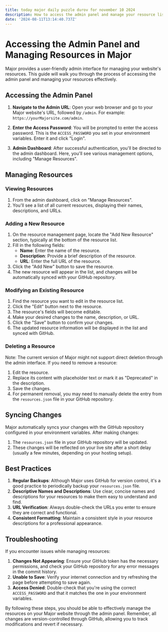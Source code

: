 ```yaml
---
title: today major daily puzzle durov for november 10 2024
description: How to access the admin panel and manage your resource list in Major
date: '2024-08-11T13:14:40.737Z'
---
```

# Accessing the Admin Panel and Managing Resources in Major

Major provides a user-friendly admin interface for managing your website's resources. This guide will walk you through the process of accessing the admin panel and managing your resources effectively.

## Accessing the Admin Panel

1. **Navigate to the Admin URL**: Open your web browser and go to your Major website's URL, followed by `/admin`. For example: `https://yourMajorsite.com/admin`.

2. **Enter the Access Password**: You will be prompted to enter the access password. This is the `ACCESS_PASSWORD` you set in your environment variables. Enter it and click "Login".

3. **Admin Dashboard**: After successful authentication, you'll be directed to the admin dashboard. Here, you'll see various management options, including "Manage Resources".

## Managing Resources

### Viewing Resources

1. From the admin dashboard, click on "Manage Resources".
2. You'll see a list of all current resources, displaying their names, descriptions, and URLs.

### Adding a New Resource

1. On the resource management page, locate the "Add New Resource" section, typically at the bottom of the resource list.
2. Fill in the following fields:
   - **Name**: Enter the name of the resource.
   - **Description**: Provide a brief description of the resource.
   - **URL**: Enter the full URL of the resource.
3. Click the "Add New" button to save the resource.
4. The new resource will appear in the list, and changes will be automatically synced with your GitHub repository.

### Modifying an Existing Resource

1. Find the resource you want to edit in the resource list.
2. Click the "Edit" button next to the resource.
3. The resource's fields will become editable.
4. Make your desired changes to the name, description, or URL.
5. Click the "Save" button to confirm your changes.
6. The updated resource information will be displayed in the list and synced with GitHub.

### Deleting a Resource

Note: The current version of Major might not support direct deletion through the admin interface. If you need to remove a resource:

1. Edit the resource.
2. Replace its content with placeholder text or mark it as "Deprecated" in the description.
3. Save the changes.
4. For permanent removal, you may need to manually delete the entry from the `resources.json` file in your GitHub repository.

## Syncing Changes

Major automatically syncs your changes with the GitHub repository configured in your environment variables. After making changes:

1. The `resources.json` file in your GitHub repository will be updated.
2. These changes will be reflected on your live site after a short delay (usually a few minutes, depending on your hosting setup).

## Best Practices

1. **Regular Backups**: Although Major uses GitHub for version control, it's a good practice to periodically backup your `resources.json` file.
2. **Descriptive Names and Descriptions**: Use clear, concise names and descriptions for your resources to make them easy to understand and find.
3. **URL Verification**: Always double-check the URLs you enter to ensure they are correct and functional.
4. **Consistent Formatting**: Maintain a consistent style in your resource descriptions for a professional appearance.

## Troubleshooting

If you encounter issues while managing resources:

1. **Changes Not Appearing**: Ensure your GitHub token has the necessary permissions, and check your GitHub repository for any error messages in the commit history.
2. **Unable to Save**: Verify your internet connection and try refreshing the page before attempting to save again.
3. **Access Denied**: Double-check that you're using the correct `ACCESS_PASSWORD` and that it matches the one in your environment variables.

By following these steps, you should be able to effectively manage the resources on your Major website through the admin panel. Remember, all changes are version-controlled through GitHub, allowing you to track modifications and revert if necessary.
